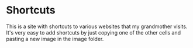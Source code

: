 # Shortcuts
This is a site with shortcuts to various websites that my grandmother visits.
It's very easy to add shortcuts by just copying one of the other cells and pasting a new image in the image folder.
